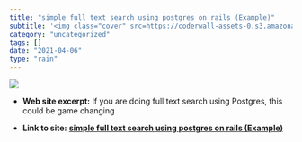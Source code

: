 ```yaml
---
title: "simple full text search using postgres on rails (Example)"
subtitle: '<img class="cover" src=https://coderwall-assets-0.s3.amazonaws.com/uploads/user/avatar/55418/9c6165b...'
category: "uncategorized"
tags: []
date: "2021-04-06"
type: "rain"
---
```

<img class="cover" src=https://coderwall-assets-0.s3.amazonaws.com/uploads/user/avatar/55418/9c6165b107059ea5dfa2e81985fe8272.jpeg>



* **Web site excerpt:** If you are doing full text search using Postgres, this could be game changing

* **Link to site:** **[simple full text search using postgres on rails (Example)](https://coderwall.com/p/vngr0a/simple-full-text-search-using-postgres-on-rails)**